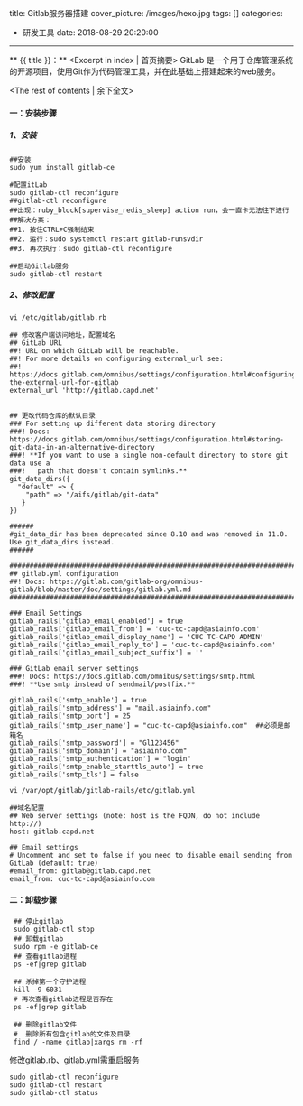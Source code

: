 title:  Gitlab服务器搭建
cover_picture: /images/hexo.jpg
tags: []
categories:
  - 研发工具
date: 2018-08-29 20:20:00
---
** {{ title }}：** <Excerpt in index | 首页摘要>
GitLab 是一个用于仓库管理系统的开源项目，使用Git作为代码管理工具，并在此基础上搭建起来的web服务。
<!-- more -->
<The rest of contents | 余下全文>

#### 一：安装步骤
##### 1、安装
    ##安装
    sudo yum install gitlab-ce
    
    #配置itLab
    sudo gitlab-ctl reconfigure
    ##gitlab-ctl reconfigure
    ##出现：ruby_block[supervise_redis_sleep] action run，会一直卡无法往下进行
    ##解决方案：
    ##1. 按住CTRL+C强制结束
    ##2. 运行：sudo systemctl restart gitlab-runsvdir
    ##3. 再次执行：sudo gitlab-ctl reconfigure
    
    ##启动Gitlab服务
    sudo gitlab-ctl restart
 ##### 2、修改配置   

    vi /etc/gitlab/gitlab.rb
    
    ## 修改客户端访问地址，配置域名
    ## GitLab URL
    ##! URL on which GitLab will be reachable.
    ##! For more details on configuring external_url see:
    ##! https://docs.gitlab.com/omnibus/settings/configuration.html#configuring-the-external-url-for-gitlab
    external_url 'http://gitlab.capd.net'
    
    
    ## 更改代码仓库的默认目录
    ### For setting up different data storing directory
    ###! Docs: https://docs.gitlab.com/omnibus/settings/configuration.html#storing-git-data-in-an-alternative-directory
    ###! **If you want to use a single non-default directory to store git data use a
    ###!   path that doesn't contain symlinks.**
    git_data_dirs({
      "default" => {
        "path" => "/aifs/gitlab/git-data"
       }
    })
    
    ###### 
    #git_data_dir has been deprecated since 8.10 and was removed in 11.0. Use git_data_dirs instead.
    ######
    
    ################################################################################
    ## gitlab.yml configuration
    ##! Docs: https://gitlab.com/gitlab-org/omnibus-gitlab/blob/master/doc/settings/gitlab.yml.md
    ################################################################################
    
    ### Email Settings
    gitlab_rails['gitlab_email_enabled'] = true
    gitlab_rails['gitlab_email_from'] = 'cuc-tc-capd@asiainfo.com'
    gitlab_rails['gitlab_email_display_name'] = 'CUC TC-CAPD ADMIN'
    gitlab_rails['gitlab_email_reply_to'] = 'cuc-tc-capd@asiainfo.com'
    gitlab_rails['gitlab_email_subject_suffix'] = ''
    
    ### GitLab email server settings
    ###! Docs: https://docs.gitlab.com/omnibus/settings/smtp.html
    ###! **Use smtp instead of sendmail/postfix.**
    
    gitlab_rails['smtp_enable'] = true
    gitlab_rails['smtp_address'] = "mail.asiainfo.com"
    gitlab_rails['smtp_port'] = 25
    gitlab_rails['smtp_user_name'] = "cuc-tc-capd@asiainfo.com"  ##必须是邮箱名
    gitlab_rails['smtp_password'] = "Gl123456"
    gitlab_rails['smtp_domain'] = "asiainfo.com"
    gitlab_rails['smtp_authentication'] = "login"
    gitlab_rails['smtp_enable_starttls_auto'] = true
    gitlab_rails['smtp_tls'] = false
    
    vi /var/opt/gitlab/gitlab-rails/etc/gitlab.yml
    
    ##域名配置
    ## Web server settings (note: host is the FQDN, do not include http://)
    host: gitlab.capd.net
    
    ## Email settings
    # Uncomment and set to false if you need to disable email sending from GitLab (default: true)
    #email_from: gitlab@gitlab.capd.net
    email_from: cuc-tc-capd@asiainfo.com
    
 #### 二：卸载步骤
     ## 停止gitlab
     sudo gitlab-ctl stop
     ## 卸载gitlab
     sudo rpm -e gitlab-ce
     ## 查看gitlab进程
     ps -ef|grep gitlab
     
     ## 杀掉第一个守护进程
     kill -9 6031
     # 再次查看gitlab进程是否存在
     ps -ef|grep gitlab
     
     ## 删除gitlab文件
     #  删除所有包含gitlab的文件及目录
     find / -name gitlab|xargs rm -rf

修改gitlab.rb、gitlab.yml需重启服务

    sudo gitlab-ctl reconfigure
    sudo gitlab-ctl restart
    sudo gitlab-ctl status
